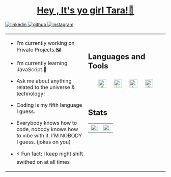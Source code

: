 # **<ins><div align="center">Hey , It's yo girl Tara!🔮</div></ins>**  
  

<a href="https://linkedin.com/in/taratavangar" target="_blank">
<img src=https://img.shields.io/badge/linkedin-%231E77B5.svg?&style=for-the-badge&logo=linkedin&logoColor=white alt=linkedin style="margin-bottom: 5px;" />
</a>
<a href="https://github.com/taratavangar7" target="_blank">
<img src=https://img.shields.io/badge/github-%2324292e.svg?&style=for-the-badge&logo=github&logoColor=white alt=github style="margin-bottom: 5px;" />
</a>
<a href="https://instagram.com/taradaara" target="_blank">
<img src=https://img.shields.io/badge/instagram-%23000000.svg?&style=for-the-badge&logo=instagram&logoColor=white alt=instagram style="margin-bottom: 5px;" />
</a>  
  

<br/>  



<table><tr><td valign="top" width="50%">

-  I’m currently working on Private Projects.🖼️  
  

-  I’m currently learning JavaScript.🌙  
  

-  Ask me about anything related to the universe & technology!
  

-  Coding is my fifth language I guess. 


-  Everybody knows how to code, nobody knows how to vibe with it. I'M NOBODY I guess. (jokes on you)
  

- ⚡ Fun fact: I keep night shift swithed on at all times   


</td><td valign="top" width="50%">




<br/>  


## Languages and Tools  
<div align="center">  
<a href="https://www.w3schools.com/css/" target="_blank"><img style="margin: 10px" src="https://profilinator.rishav.dev/skills-assets/css3-original-wordmark.svg" alt="CSS3" height="25" /></a>  
<a href="https://en.wikipedia.org/wiki/HTML5" target="_blank"><img style="margin: 10px" src="https://profilinator.rishav.dev/skills-assets/html5-original-wordmark.svg" alt="HTML5" height="25" /></a>  
<a href="https://www.javascript.com/" target="_blank"><img style="margin: 10px" src="https://profilinator.rishav.dev/skills-assets/javascript-original.svg" alt="JavaScript" height="25" /></a>  
<a href="https://github.com/" target="_blank"><img style="margin: 10px" src="https://profilinator.rishav.dev/skills-assets/git-scm-icon.svg" alt="Git" height="25" /></a>   
</div>  

<br/>  


## Stats  
<table><tr><td valign="top" width="50%">

<img src="https://github-readme-stats.vercel.app/api?username=taratavangar7&show_icons=true&count_private=true&hide_border=true" align="left" style="width: 100%" />

</td><td valign="top" width="50%">

<img src="https://s6.uupload.ir/files/giphy_2miz.gif" align="left" style="width: 100%" />


</td></tr></table>  

<br/>  

  

<br/>  


  

<br/>  


<br />


